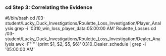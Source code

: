 ### cd  Step 3: Correlating the Evidence
#!/bin/bash
cd /03-student/Lucky_Duck_Investigations/Roulette_Loss_Investigation/Player_Analysis
grep -i '0310_win_loss_player_data:05:00:00 AM' Roulette_Losses
cd /03-student/Lucky_Duck_Investigations/Roulette_Loss_Investigation/Dealer_Analysis
awk -F" " '{print $1, $2, $5, $6}' 0310_Dealer_schedule | grep -i '05:00:00 AM'
